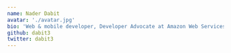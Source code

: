 ```yaml
---
name: Nader Dabit 
avatar: './avatar.jpg'
bio: 'Web & mobile developer, Developer Advocate at Amazon Web Services'
github: dabit3
twitter: dabit3
---
```

